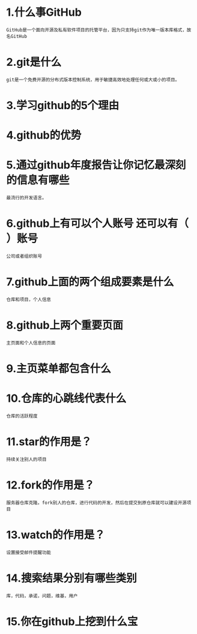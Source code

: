 # 1.什么事GitHub  
	GitHub是一个面向开源及私有软件项目的托管平台，因为只支持git作为唯一版本库格式，故名GitHub  
# 2.git是什么  
	git是一个免费开源的分布式版本控制系统，用于敏捷高效地处理任何或大或小的项目。  
# 3.学习github的5个理由  
	
# 4.github的优势  

# 5.通过github年度报告让你记忆最深刻的信息有哪些  
	最流行的开发语言。  
# 6.github上有可以个人账号 还可以有（ ）账号  
	公司或者组织账号  
# 7.github上面的两个组成要素是什么  
	仓库和项目，个人信息  
# 8.github上两个重要页面  
	主页面和个人信息的页面  
# 9.主页菜单都包含什么  
	
# 10.仓库的心跳线代表什么  
	仓库的活跃程度  
# 11.star的作用是？  
	持续关注别人的项目  
# 12.fork的作用是？  
	服务器仓库克隆。fork别人的仓库，进行代码的开发，然后在提交到原仓库就可以建设开源项目  
# 13.watch的作用是？  
	设置接受邮件提醒功能  
# 14.搜索结果分别有哪些类别  
	库，代码，承诺，问题，维基，用户
# 15.你在github上挖到什么宝
